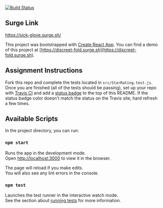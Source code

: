 [![Build Status](https://travis-ci.org/JChirolHill/star-rating-component.svg?branch=master)](https://travis-ci.org/JChirolHill/star-rating-component)

## Surge Link
https://sick-glove.surge.sh/

This project was bootstrapped with [Create React App](https://github.com/facebook/create-react-app). You can find a demo of this project at [https://discreet-fold.surge.sh](https://discreet-fold.surge.sh).

## Assignment Instructions

Fork this repo and complete the tests located in `src/StarRating.test.js`. Once you are finished (all of the tests should be passing), set up your repo with [Travis CI](https://travis-ci.org/) and add a [status badge](https://docs.travis-ci.com/user/status-images/) to the top of this README. If the status badge color doesn't match the status on the Travis site, hard refresh a few times.

## Available Scripts

In the project directory, you can run:

### `npm start`

Runs the app in the development mode.<br>
Open [http://localhost:3000](http://localhost:3000) to view it in the browser.

The page will reload if you make edits.<br>
You will also see any lint errors in the console.

### `npm test`

Launches the test runner in the interactive watch mode.<br>
See the section about [running tests](https://facebook.github.io/create-react-app/docs/running-tests) for more information.
